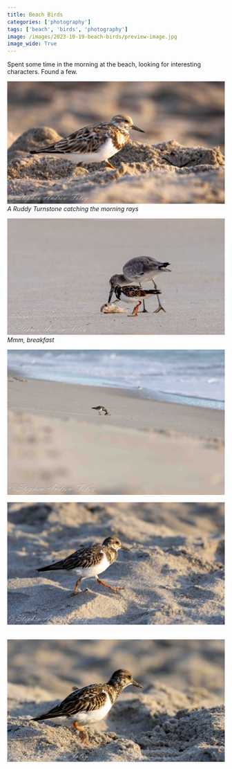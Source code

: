 ```yaml
---
title: Beach Birds
categories: ['photography']
tags: ['beach', 'birds', 'photography']
image: /images/2023-10-19-beach-birds/preview-image.jpg
image_wide: True
---
```


Spent some time in the morning at the beach, looking for interesting characters.  Found a few.

<a href='javascript:void(0);' name='pic-1'></a>

![1](/images/2023-10-19-beach-birds/beach-birds-1.jpg)
_A Ruddy Turnstone catching the morning rays &nbsp; <a href='{% link photo_info/pi-2023-10-19-beach-birds-1.md %}'><i class='fa fa-info-circle' style='font-size: 0.73em;'></i></a>_

<a href='javascript:void(0);' name='pic-2'></a>

![2](/images/2023-10-19-beach-birds/beach-birds-2.jpg)
_Mmm, breakfast &nbsp; <a href='{% link photo_info/pi-2023-10-19-beach-birds-2.md %}'><i class='fa fa-info-circle' style='font-size: 0.73em;'></i></a>_

<a href='javascript:void(0);' name='pic-3'></a>

![3](/images/2023-10-19-beach-birds/beach-birds-3.jpg)
_<a href='{% link photo_info/pi-2023-10-19-beach-birds-3.md %}'><i class='fa fa-info-circle' style='font-size: 0.73em;'></i></a>_

<a href='javascript:void(0);' name='pic-4'></a>

![4](/images/2023-10-19-beach-birds/beach-birds-4.jpg)
_&nbsp; <a href='{% link photo_info/pi-2023-10-19-beach-birds-4.md %}'><i class='fa fa-info-circle' style='font-size: 0.73em;'></i></a>_

<a href='javascript:void(0);' name='pic-5'></a>

![5](/images/2023-10-19-beach-birds/beach-birds-5.jpg)
_<a href='{% link photo_info/pi-2023-10-19-beach-birds-5.md %}'><i class='fa fa-info-circle' style='font-size: 0.73em;'></i></a>_

